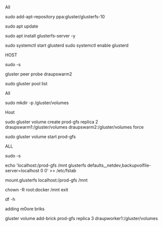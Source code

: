 All

sudo add-apt-repository ppa:gluster/glusterfs-10

sudo apt update

sudo apt install glusterfs-server -y

sudo systemctl start glusterd
sudo systemctl enable glusterd

HOST

sudo -s

gluster peer probe draupswarm2

sudo gluster pool list

All

sudo mkdir -p /gluster/volumes

Host

sudo gluster volume create prod-gfs replica 2 draupswarm1:/gluster/volumes draupswarm2:/gluster/volumes force

sudo gluster volume start prod-gfs

ALL

sudo -s

echo 'localhost:/prod-gfs /mnt glusterfs defaults,_netdev,backupvolfile-server=localhost 0 0' >> /etc/fstab

mount.glusterfs localhost:/prod-gfs /mnt

chown -R root:docker /mnt
exit

df -h


adding m0ore briks

gluster volume add-brick prod-gfs replica 3 draupworker1:/gluster/volumes